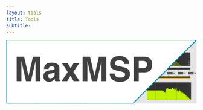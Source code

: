 ```yaml
---
layout: tools
title: Tools
subtitle:
---
```






[<img src="https://github.com/Velitch/velitch/blob/main/assets/img/maxmsp_tools.png?raw=true" align="center" />](https://github.com/Velitch/velitch/blob/main/pages/maxmsp.md)

